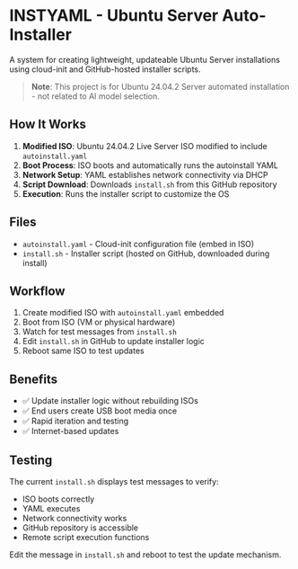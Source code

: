 # INSTYAML - Ubuntu Server Auto-Installer

A system for creating lightweight, updateable Ubuntu Server installations using cloud-init and GitHub-hosted installer scripts.

> **Note**: This project is for Ubuntu 24.04.2 Server automated installation - not related to AI model selection.

## How It Works

1. **Modified ISO**: Ubuntu 24.04.2 Live Server ISO modified to include `autoinstall.yaml`
2. **Boot Process**: ISO boots and automatically runs the autoinstall YAML
3. **Network Setup**: YAML establishes network connectivity via DHCP
4. **Script Download**: Downloads `install.sh` from this GitHub repository
5. **Execution**: Runs the installer script to customize the OS

## Files

- `autoinstall.yaml` - Cloud-init configuration file (embed in ISO)
- `install.sh` - Installer script (hosted on GitHub, downloaded during install)

## Workflow

1. Create modified ISO with `autoinstall.yaml` embedded
2. Boot from ISO (VM or physical hardware)
3. Watch for test messages from `install.sh`
4. Edit `install.sh` in GitHub to update installer logic
5. Reboot same ISO to test updates

## Benefits

- ✅ Update installer logic without rebuilding ISOs
- ✅ End users create USB boot media once
- ✅ Rapid iteration and testing
- ✅ Internet-based updates

## Testing

The current `install.sh` displays test messages to verify:
- ISO boots correctly
- YAML executes
- Network connectivity works
- GitHub repository is accessible
- Remote script execution functions

Edit the message in `install.sh` and reboot to test the update mechanism.
